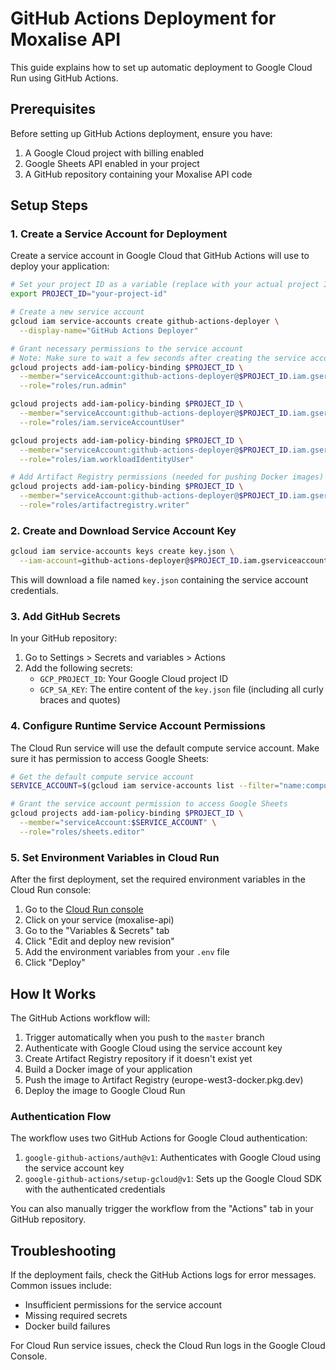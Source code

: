 # GitHub Actions Deployment for Moxalise API

This guide explains how to set up automatic deployment to Google Cloud Run using GitHub Actions.

## Prerequisites

Before setting up GitHub Actions deployment, ensure you have:

1. A Google Cloud project with billing enabled
2. Google Sheets API enabled in your project
3. A GitHub repository containing your Moxalise API code

## Setup Steps

### 1. Create a Service Account for Deployment

Create a service account in Google Cloud that GitHub Actions will use to deploy your application:

```bash
# Set your project ID as a variable (replace with your actual project ID)
export PROJECT_ID="your-project-id"

# Create a new service account
gcloud iam service-accounts create github-actions-deployer \
  --display-name="GitHub Actions Deployer"

# Grant necessary permissions to the service account
# Note: Make sure to wait a few seconds after creating the service account before adding permissions
gcloud projects add-iam-policy-binding $PROJECT_ID \
  --member="serviceAccount:github-actions-deployer@$PROJECT_ID.iam.gserviceaccount.com" \
  --role="roles/run.admin"

gcloud projects add-iam-policy-binding $PROJECT_ID \
  --member="serviceAccount:github-actions-deployer@$PROJECT_ID.iam.gserviceaccount.com" \
  --role="roles/iam.serviceAccountUser"

gcloud projects add-iam-policy-binding $PROJECT_ID \
  --member="serviceAccount:github-actions-deployer@$PROJECT_ID.iam.gserviceaccount.com" \
  --role="roles/iam.workloadIdentityUser"

# Add Artifact Registry permissions (needed for pushing Docker images)
gcloud projects add-iam-policy-binding $PROJECT_ID \
  --member="serviceAccount:github-actions-deployer@$PROJECT_ID.iam.gserviceaccount.com" \
  --role="roles/artifactregistry.writer"
```

### 2. Create and Download Service Account Key

```bash
gcloud iam service-accounts keys create key.json \
  --iam-account=github-actions-deployer@$PROJECT_ID.iam.gserviceaccount.com
```

This will download a file named `key.json` containing the service account credentials.

### 3. Add GitHub Secrets

In your GitHub repository:

1. Go to Settings > Secrets and variables > Actions
2. Add the following secrets:
   - `GCP_PROJECT_ID`: Your Google Cloud project ID
   - `GCP_SA_KEY`: The entire content of the `key.json` file (including all curly braces and quotes)

### 4. Configure Runtime Service Account Permissions

The Cloud Run service will use the default compute service account. Make sure it has permission to access Google Sheets:

```bash
# Get the default compute service account
SERVICE_ACCOUNT=$(gcloud iam service-accounts list --filter="name:compute@developer.gserviceaccount.com" --format="value(email)")

# Grant the service account permission to access Google Sheets
gcloud projects add-iam-policy-binding $PROJECT_ID \
  --member="serviceAccount:$SERVICE_ACCOUNT" \
  --role="roles/sheets.editor"
```

### 5. Set Environment Variables in Cloud Run

After the first deployment, set the required environment variables in the Cloud Run console:

1. Go to the [Cloud Run console](https://console.cloud.google.com/run)
2. Click on your service (moxalise-api)
3. Go to the "Variables & Secrets" tab
4. Click "Edit and deploy new revision"
5. Add the environment variables from your `.env` file
6. Click "Deploy"

## How It Works

The GitHub Actions workflow will:

1. Trigger automatically when you push to the `master` branch
2. Authenticate with Google Cloud using the service account key
3. Create Artifact Registry repository if it doesn't exist yet
4. Build a Docker image of your application
5. Push the image to Artifact Registry (europe-west3-docker.pkg.dev)
6. Deploy the image to Google Cloud Run

### Authentication Flow

The workflow uses two GitHub Actions for Google Cloud authentication:

1. `google-github-actions/auth@v1`: Authenticates with Google Cloud using the service account key
2. `google-github-actions/setup-gcloud@v1`: Sets up the Google Cloud SDK with the authenticated credentials

You can also manually trigger the workflow from the "Actions" tab in your GitHub repository.

## Troubleshooting

If the deployment fails, check the GitHub Actions logs for error messages. Common issues include:

- Insufficient permissions for the service account
- Missing required secrets
- Docker build failures

For Cloud Run service issues, check the Cloud Run logs in the Google Cloud Console.
